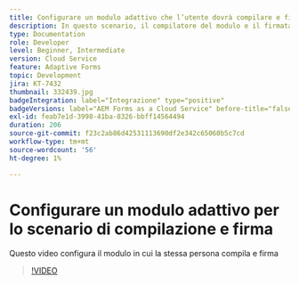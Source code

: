 ```yaml
---
title: Configurare un modulo adattivo che l’utente dovrà compilare e firmare
description: In questo scenario, il compilatore del modulo e il firmatario sono la stessa persona.
type: Documentation
role: Developer
level: Beginner, Intermediate
version: Cloud Service
feature: Adaptive Forms
topic: Development
jira: KT-7432
thumbnail: 332439.jpg
badgeIntegration: label="Integrazione" type="positive"
badgeVersions: label="AEM Forms as a Cloud Service" before-title="false"
exl-id: feab7e1d-3998-41ba-8326-bbff14564494
duration: 206
source-git-commit: f23c2ab86d42531113690df2e342c65060b5c7cd
workflow-type: tm+mt
source-wordcount: '56'
ht-degree: 1%

---
```


# Configurare un modulo adattivo per lo scenario di compilazione e firma


Questo video configura il modulo in cui la stessa persona compila e firma

>[!VIDEO](https://video.tv.adobe.com/v/332439?quality=12&learn=on)
